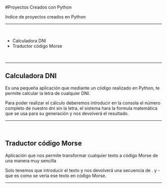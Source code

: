 #Proyectos Creados con Python

<p>Indice de proyectos creados en Python</p>

<hr>
<br>
<ul>
    <li>Calculadora DNI</li>
    <li>Traductor código Morse</li>
</ul>
<br>
<hr>

## Calculadora DNI
<p>Es una pequeña aplicación que mediante un código realizado en Python, te permite calcular la letra
de cualquier DNI. </p>
<p>Para poder realizar el cálculo deberemos introducir en la consola el número completo de nuestro 
dni sin la letra, el sistema hara la formula matemática que se usa para su generación y nos devolverá
el resultado.</p>

<hr>
<br>

## Traductor código Morse
<p>Aplicación que nos permite transformar cualquier texto a código Morse de una manera muy sencilla</p>
<p>Solo tenemos que introducir el texto y nos devolverá una secuencia de . y - que es como se vería ese
texto en código Morse.</p> 

<hr>
<br>

